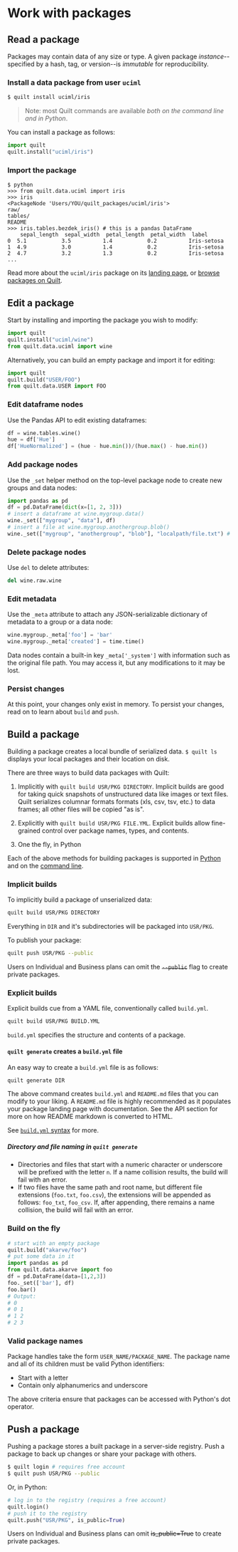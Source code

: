 # Work with packages

## Read a package
Packages may contain data of any size or type. A given package _instance_--specified
by a hash, tag, or version--is _immutable_ for reproducibility.

### Install a data package from  user `uciml`
```bash
$ quilt install uciml/iris
```

> Note: most Quilt commands are available _both on the command line and in Python_.

You can install a package as follows:

```python
import quilt
quilt.install("uciml/iris")
```

### Import the package
```
$ python
>>> from quilt.data.uciml import iris
>>> iris
<PackageNode 'Users/YOU/quilt_packages/uciml/iris'>
raw/
tables/
README
>>> iris.tables.bezdek_iris() # this is a pandas DataFrame
    sepal_length  sepal_width  petal_length  petal_width  label
0  5.1           3.5          1.4           0.2          Iris-setosa
1  4.9           3.0          1.4           0.2          Iris-setosa
2  4.7           3.2          1.3           0.2          Iris-setosa
...
```

Read more about the `uciml/iris` package on its [landing page](https://quiltdata.com/package/uciml/iris), or [browse  packages on Quilt](https://quiltdata.com/search/?q=).

## Edit a package
Start by installing and importing the package you wish to modify:
``` python
import quilt
quilt.install("uciml/wine")
from quilt.data.uciml import wine
```

Alternatively, you can  build an empty package and import it for editing:
```python
import quilt
quilt.build("USER/FOO")
from quilt.data.USER import FOO
```

### Edit dataframe nodes
Use the Pandas API to edit existing dataframes:
``` python
df = wine.tables.wine()
hue = df['Hue']
df['HueNormalized'] = (hue - hue.min())/(hue.max() - hue.min())
```

### Add package nodes
Use the `_set` helper method on the top-level package node to create new groups and data nodes:
``` python
import pandas as pd
df = pd.DataFrame(dict(x=[1, 2, 3]))
# insert a dataframe at wine.mygroup.data()
wine._set(["mygroup", "data"], df) 
# insert a file at wine.mygroup.anothergroup.blob()
wine._set(["mygroup", "anothergroup", "blob"], "localpath/file.txt") #
```

### Delete package nodes
Use `del` to delete attributes:
``` python
del wine.raw.wine
```

### Edit metadata
Use the `_meta` attribute to attach any JSON-serializable dictionary of metadata to a group or a data node:

``` python
wine.mygroup._meta['foo'] = 'bar'
wine.mygroup._meta['created'] = time.time()
```

Data nodes contain a built-in key `_meta['_system']` with information such as the original file path. You may access it, but any modifications to it may be lost.

### Persist changes
At this point, your changes only exist in memory. To persist your
changes, read on to learn about  `build` and `push`.

## Build a package

Building a package creates a local bundle of serialized data. `$ quilt ls`
displays your local packages and their location on disk.

There are three ways to build data packages with Quilt:

1. Implicitly with `quilt build USR/PKG DIRECTORY`. Implicit builds are good for taking quick snapshots of unstructured data like images or text files. Quilt serializes columnar formats formats (xls, csv, tsv, etc.) to data frames; all other files will be copied "as is".

1. Explicitly with `quilt build USR/PKG FILE.YML`. Explicit builds allow fine-grained control over package names, types, and contents.

1. One the fly, in Python

Each of the above methods for building packages is supported in [Python](./api.md) and on the [command line](./api.md).

### Implicit builds

To implicitly build a package of unserialized data:

```bash
quilt build USR/PKG DIRECTORY
```
Everything in `DIR` and it's subdirectories will be packaged into `USR/PKG`.

To publish your package:
```bash
quilt push USR/PKG --public
```
Users on Individual and Business plans can omit the ~~`--public`~~ flag to create private packages.

### Explicit builds

Explicit builds cue from a YAML file, conventionally called `build.yml`.

```bash
quilt build USR/PKG BUILD.YML
```

`build.yml` specifies the structure and contents of a package.

#### `quilt generate` creates a `build.yml` file

An easy way to create a `build.yml` file is as follows:

```bash
quilt generate DIR
```

The above command creates `build.yml` and `README.md` files that you can modify to your liking. A `README.md` file is highly recommended as it populates your package landing page with documentation. See the API section for more on how README markdown is converted to HTML.

See [`build.yml` syntax](https://docs.quiltdata.com/api/build.yml) for more.

##### Directory and file naming in `quilt generate`
* Directories and files that start with a numeric character or underscore will be prefixed with the letter `n`. If a name collision results, the build will fail with an error.
* If two files have the same path and root name, but different file extensions (`foo.txt`, `foo.csv`), the extensions will be appended as follows: `foo_txt`, `foo_csv`. If, after appending, there remains a name collision, the build will fail with an error.

### Build on the fly

```python
# start with an empty package
quilt.build("akarve/foo")
# put some data in it
import pandas as pd
from quilt.data.akarve import foo
df = pd.DataFrame(data=[1,2,3])
foo._set(['bar'], df)
foo.bar()
# Output:
# 0
# 0	1
# 1	2
# 2	3
```

### Valid package names
Package handles take the form `USER_NAME/PACKAGE_NAME`. The package name and all of its children must be valid Python identifiers:
* Start with a letter
* Contain only alphanumerics and underscore

The above criteria ensure that packages can be accessed with Python's dot operator.

## Push a package
Pushing a package stores a built package in a server-side registry. Push a package
to back up changes or share your package with others.

```bash
$ quilt login # requires free account
$ quilt push USR/PKG --public
```

Or, in Python:
```python
# log in to the registry (requires a free account)
quilt.login()
# push it to the registry
quilt.push("USR/PKG", is_public=True)
```

Users on Individual and Business plans can omit ~~is_public=True~~ to create private packages.
